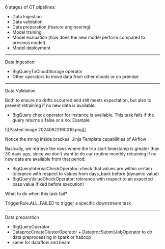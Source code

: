 
6 stages of CT pipelines:

- Data Ingestion
- Data validation
- Data preparation (feature engineering)
- Model training
- Model evaluation (how does the new model perform compared to previous model)
- Model deployment 

---

Data Ingestion

- BigQueryToCloudStorage operator 
- Other operators to move data from other clouds or on premise

---

Data Validation

Both to ensure no drifts occurred and still meets expectation, but also to prevent retraining if no new data is available.

- BigQuery check operator for instance is available. This task fails if the query returns a false or a no.
Example:

![[Pasted image 20240922190010.png]]


Notice the string inside brackes: Jinja Template capabilities of Airflow

Basically, we retrieve the rows where the trip start timestamp is greater than 30 days ago, since we don't want to do our routine monthly retraining if no new data are available from that period.


- BigQueryIntervalCheckOperator: check that values are within certain tolerance with respect to values from days_back before (dynamic value)
- BigQueryValueCheckOperator: tolerance with respect to an expected pass value (fixed before execution)

What to do when this task fail? 

TriggerRule.ALL_FAILED to trigger a specific downstream task 

---

Data preparation

- BigQueryOperator
- DataprocCreateClusterOperator + DataprocSubmitJobOperator to do data preprocessing in spark or hadoop
- same for dataflow and beam
